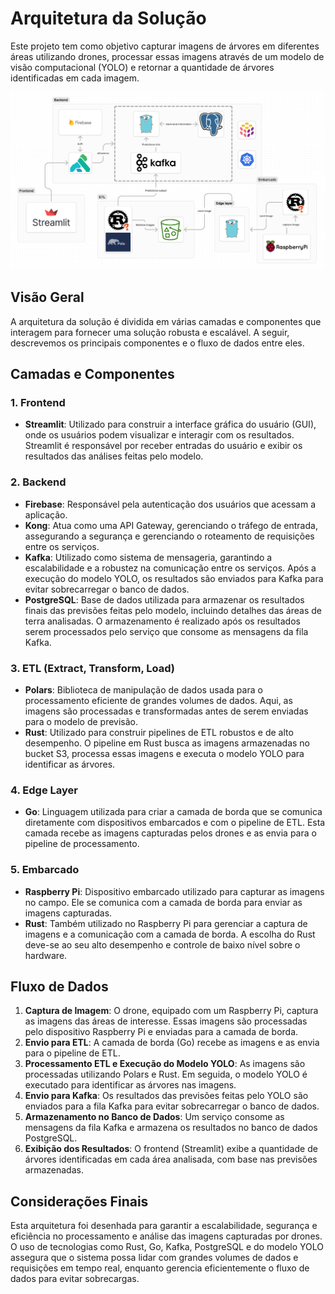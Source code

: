 # Arquitetura da Solução

Este projeto tem como objetivo capturar imagens de árvores em diferentes áreas utilizando drones, processar essas imagens através de um modelo de visão computacional (YOLO) e retornar a quantidade de árvores identificadas em cada imagem.

![Arquitetura da Solução](../../../static/img/arquitetura-da-solucao.png)

## Visão Geral

A arquitetura da solução é dividida em várias camadas e componentes que interagem para fornecer uma solução robusta e escalável. A seguir, descrevemos os principais componentes e o fluxo de dados entre eles.

## Camadas e Componentes

### 1. **Frontend**
   - **Streamlit**: Utilizado para construir a interface gráfica do usuário (GUI), onde os usuários podem visualizar e interagir com os resultados. Streamlit é responsável por receber entradas do usuário e exibir os resultados das análises feitas pelo modelo.

### 2. **Backend**
   - **Firebase**: Responsável pela autenticação dos usuários que acessam a aplicação.
   - **Kong**: Atua como uma API Gateway, gerenciando o tráfego de entrada, assegurando a segurança e gerenciando o roteamento de requisições entre os serviços.
   - **Kafka**: Utilizado como sistema de mensageria, garantindo a escalabilidade e a robustez na comunicação entre os serviços. Após a execução do modelo YOLO, os resultados são enviados para Kafka para evitar sobrecarregar o banco de dados.
   - **PostgreSQL**: Base de dados utilizada para armazenar os resultados finais das previsões feitas pelo modelo, incluindo detalhes das áreas de terra analisadas. O armazenamento é realizado após os resultados serem processados pelo serviço que consome as mensagens da fila Kafka.

### 3. **ETL (Extract, Transform, Load)**
   - **Polars**: Biblioteca de manipulação de dados usada para o processamento eficiente de grandes volumes de dados. Aqui, as imagens são processadas e transformadas antes de serem enviadas para o modelo de previsão.
   - **Rust**: Utilizado para construir pipelines de ETL robustos e de alto desempenho. O pipeline em Rust busca as imagens armazenadas no bucket S3, processa essas imagens e executa o modelo YOLO para identificar as árvores.

### 4. **Edge Layer**
   - **Go**: Linguagem utilizada para criar a camada de borda que se comunica diretamente com dispositivos embarcados e com o pipeline de ETL. Esta camada recebe as imagens capturadas pelos drones e as envia para o pipeline de processamento.

### 5. **Embarcado**
   - **Raspberry Pi**: Dispositivo embarcado utilizado para capturar as imagens no campo. Ele se comunica com a camada de borda para enviar as imagens capturadas.
   - **Rust**: Também utilizado no Raspberry Pi para gerenciar a captura de imagens e a comunicação com a camada de borda. A escolha do Rust deve-se ao seu alto desempenho e controle de baixo nível sobre o hardware.

## Fluxo de Dados

1. **Captura de Imagem**: O drone, equipado com um Raspberry Pi, captura as imagens das áreas de interesse. Essas imagens são processadas pelo dispositivo Raspberry Pi e enviadas para a camada de borda.
2. **Envio para ETL**: A camada de borda (Go) recebe as imagens e as envia para o pipeline de ETL.
3. **Processamento ETL e Execução do Modelo YOLO**: As imagens são processadas utilizando Polars e Rust. Em seguida, o modelo YOLO é executado para identificar as árvores nas imagens.
4. **Envio para Kafka**: Os resultados das previsões feitas pelo YOLO são enviados para a fila Kafka para evitar sobrecarregar o banco de dados.
5. **Armazenamento no Banco de Dados**: Um serviço consome as mensagens da fila Kafka e armazena os resultados no banco de dados PostgreSQL.
6. **Exibição dos Resultados**: O frontend (Streamlit) exibe a quantidade de árvores identificadas em cada área analisada, com base nas previsões armazenadas.

## Considerações Finais

Esta arquitetura foi desenhada para garantir a escalabilidade, segurança e eficiência no processamento e análise das imagens capturadas por drones. O uso de tecnologias como Rust, Go, Kafka, PostgreSQL e do modelo YOLO assegura que o sistema possa lidar com grandes volumes de dados e requisições em tempo real, enquanto gerencia eficientemente o fluxo de dados para evitar sobrecargas.
